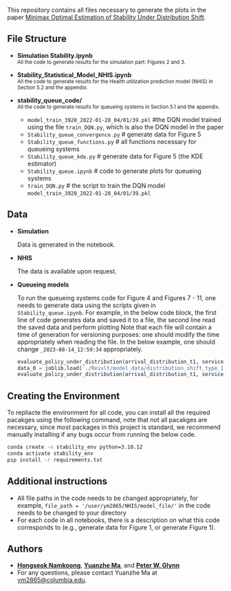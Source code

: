 This repository contains all files necessary to generate the plots in the paper [Minimax Optimal Estimation of Stability Under Distribution Shift](https://arxiv.org/abs/2212.06338). 

## File Structure

- **Simulation Stability.ipynb**  
  <sub>All the code to generate results for the simulation part: Figures 2 and 3.</sub>

- **Stability_Statistical_Model_NHIS.ipynb**  
  <sub>All the code to generate results for the Health utilization prediction model (NHIS) in Section 5.2 and the appendix.</sub>

- **stability_queue_code/**  
  <sub>All the code to generate results for queueing systems in Section 5.1 and the appendix.</sub>
  - `model_train_3920_2022-01-28_04/01/39.pkl`  #the DQN model trained using the file `train_DQN.py`, which is also the DQN model in the paper
  - `Stability_queue_convergence.py` # generate data for Figure 5
  - `Stability_queue_functions.py` # all functions necessary for  queueing systems
  - `Stability_queue_kde.py` # generate data for Figure 5 (the KDE estimator)
  - `Stability_queue.ipynb` # code to generate plots for  queueing systems
  - `train_DQN.py` # the script to train the DQN model `model_train_3920_2022-01-28_04/01/39.pkl`
 
## Data

- **Simulation**
  
  Data is generated in the notebook.

- **NHIS**
  
  The data is available upon request.  
- **Queueing models**
  
  To run the queueing systems code for Figure 4 and Figures 7 - 11, one needs to generate data using the scripts given in  `Stability_queue.ipynb`.
  For example, in the below code block, the first line of code generates data and saved it to a file, the second line read the saved data and perform plotting
  Note that each file will contain a time of generation for versioning purposes: one should modify the time appropriately when reading the file. In the below example, one should change `_2023-08-14_12:59:34` appropriately.

  ```python
  evaluate_policy_under_distribution(arrival_distribution_t1, service_distribution_t1, mixture_prob_arrival, mixture_prob_service,'distribution_shift_type_1_new',number_of_simulations = 10000)
  data_0 = joblib.load('./Result/model_data/distribution_shift_type_1_10K_data__2023-08-14_12:59:34.pkl')
  evaluate_policy_under_distribution(arrival_distribution_t1, service_distribution_t1, mixture_prob_arrival, mixture_prob_service,'distribution_shift_type_1_new',1,data_0)
  ```
  
## Creating the Environment

To repliacte the environment for all code, you can install all the required pacakges using the following command, note that not all pacakges are necessary, since most packages in this project is standard, we recommend manually installing if any bugs occur from running the below code.

```bash
conda create -n stability_env python=3.10.12
conda activate stability_env
pip install -r requirements.txt
```


## Additional instructions

- All file paths in the code needs to be changed appropriately, for example, `file_path = '/user/ym2865/NHIS/model_file/'` in the code needs to be changed to your directory
- For each code in all notebooks, there is a description on what this code corresponds to (e.g., generate data for Figure 1, or generate Figure 1).

## Authors

* **[Hongseok Namkoong](https://hsnamkoong.github.io/)**, **[Yuanzhe Ma](https://yuanzhe-ma.com/)**, and **[Peter W. Glynn](https://web.stanford.edu/~glynn/)**
* For any questions, please contact Yuanzhe Ma at ym2865@columbia.edu.



